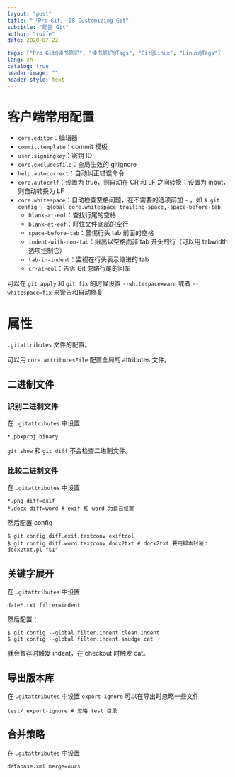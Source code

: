 ```yaml
---
layout: "post"
title: "「Pro Git」 08 Customizing Git"
subtitle: "配置 Git"
author: "roife"
date: 2020-07-22

tags: ["Pro Git@读书笔记", "读书笔记@Tags", "Git@Linux", "Linux@Tags"]
lang: zh
catalog: true
header-image: ""
header-style: text
---
```


# 客户端常用配置

- `core.editor`：编辑器
- `commit.template`：commit 模板
- `user.signingkey`：密钥 ID
- `core.excludesfile`：全局生效的 gitignore
- `help.autocorrect`：自动纠正错误命令
- `core.autocrlf`：设置为 true，则自动在 CR 和 LF 之间转换；设置为 input，则自动转换为 LF
- `core.whitespace`：自动检查空格问题，在不需要的选项前加 `-` ，如 `$ git config --global core.whitespace trailing-space,-space-before-tab`
  - `blank-at-eol`：查找行尾的空格
  - `blank-at-eof`：盯住文件底部的空行
  - `space-before-tab`：警惕行头 tab 前面的空格
  - `indent-with-non-tab`：揪出以空格而非 tab 开头的行（可以用 tabwidth 选项控制它）
  - `tab-in-indent`：监视在行头表示缩进的 tab
  - `cr-at-eol`：告诉 Git 忽略行尾的回车

可以在 `git apply` 和 `git fix` 的时候设置 `--whitespace=warn` 或者
`--whitespace=fix` 来警告和自动修复

# 属性

`.gitattributes` 文件的配置。

可以用 `core.attributesFile` 配置全局的 attributes 文件。

## 二进制文件

### 识别二进制文件

在 `.gitattributes` 中设置

``` gitattributes
*.pbxproj binary
```

`git show` 和 `git diff` 不会检查二进制文件。

### 比较二进制文件

在 `.gitattributes` 中设置

``` gitattributes
*.png diff=exif
*.docx diff=word # exif 和 word 为自己设置
```

然后配置 config

``` shell
$ git config diff.exif.textconv exiftool
$ git config diff.word.textconv docx2txt # docx2txt 要用脚本封装：docx2txt.pl "$1" -
```

## 关键字展开

在 `.gitattributes` 中设置

``` gitattributes
date*.txt filter=indent
```

然后配置：

``` shell
$ git config --global filter.indent.clean indent
$ git config --global filter.indent.smudge cat
```

就会暂存时触发 indent，在 checkout 时触发 cat。

## 导出版本库

在 `.gitattributes` 中设置 `export-ignore` 可以在导出时忽略一些文件

``` gitattributes
test/ export-ignore # 忽略 test 目录
```

## 合并策略

在 `.gitattributes` 中设置

``` gitattributes
database.xml merge=ours
```
